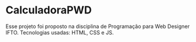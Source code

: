 # CalculadoraPWD
Esse projeto foi proposto na disciplina de Programação para Web Designer IFTO. Tecnologias usadas: HTML, CSS e JS.
